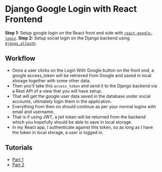# Django Google Login with React Frontend

**Step 1:** Setup google login on the React front end side with [`react-google-login`](https://www.npmjs.com/package/react-google-login). 
**Step 2:** Setup social login on the Django backend using [`django_allauth`](https://django-allauth.readthedocs.io/en/latest/).

## Workflow

- Once a user clicks on the Login With Google button on the front end, a google access_token will be retrieved from Google and saved in local storage together with some other data.
- Then you'll take this `access_token` and send it to the Django backend via a Rest API of a view that you will have setup.
- That will get the google user data saved in the database under social accounts, ultimately login them in the application.
- Everything from then on should continue as per your normal logins with email and username.
- That is if using JWT, a jwt token will be returned from the backend which you hopefully should be able to save in local storage.
- In my React app, I authenticate against this token, so as long as I have the token in local storage, a user is logged in.

## Tutorials

- [Part 1](https://medium.com/@pratique/social-login-with-react-and-django-i-c380fe8982e2)
- [Part 2](https://medium.com/@pratique/social-login-with-react-and-django-ii-39b8aa20cd27)
